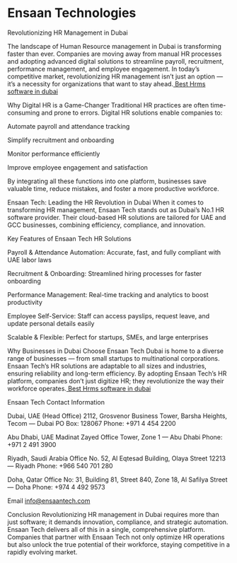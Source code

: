 # Ensaan Technologies
Revolutionizing HR Management in Dubai

The landscape of Human Resource management in Dubai is transforming faster than ever. Companies are moving away from manual HR processes and adopting advanced digital solutions to streamline payroll, recruitment, performance management, and employee engagement. In today’s competitive market, revolutionizing HR management isn’t just an option — it’s a necessity for organizations that want to stay ahead.<a href="https://ensaantech.com/blog/best-hr-software-in-dubai-uae-middleeast/"> Best Hrms software in dubai </a>


Why Digital HR is a Game-Changer
Traditional HR practices are often time-consuming and prone to errors. Digital HR solutions enable companies to:

Automate payroll and attendance tracking

Simplify recruitment and onboarding

Monitor performance efficiently

Improve employee engagement and satisfaction

By integrating all these functions into one platform, businesses save valuable time, reduce mistakes, and foster a more productive workforce.

Ensaan Tech: Leading the HR Revolution in Dubai
When it comes to transforming HR management, Ensaan Tech stands out as Dubai’s No.1 HR software provider. Their cloud-based HR solutions are tailored for UAE and GCC businesses, combining efficiency, compliance, and innovation.

Key Features of Ensaan Tech HR Solutions

Payroll & Attendance Automation: Accurate, fast, and fully compliant with UAE labor laws

Recruitment & Onboarding: Streamlined hiring processes for faster onboarding

Performance Management: Real-time tracking and analytics to boost productivity

Employee Self-Service: Staff can access payslips, request leave, and update personal details easily

Scalable & Flexible: Perfect for startups, SMEs, and large enterprises 

Why Businesses in Dubai Choose Ensaan Tech
Dubai is home to a diverse range of businesses — from small startups to multinational corporations. Ensaan Tech’s HR solutions are adaptable to all sizes and industries, ensuring reliability and long-term efficiency. By adopting Ensaan Tech’s HR platform, companies don’t just digitize HR; they revolutionize the way their workforce operates.<a href="https://ensaantech.com/blog/best-hr-software-in-dubai-uae-middleeast/"> Best Hrms software in dubai </a>


Ensaan Tech Contact Information

Dubai, UAE (Head Office)
2112, Grosvenor Business Tower, Barsha Heights, Tecom — Dubai
PO Box: 128067
Phone: +971 4 454 2200

Abu Dhabi, UAE
Madinat Zayed Office Tower, Zone 1 — Abu Dhabi
Phone: +971 2 491 3900

Riyadh, Saudi Arabia
Office No. 52, Al Eqtesad Building, Olaya Street 12213 — Riyadh
Phone: +966 540 701 280

Doha, Qatar
Office No: 31, Building 81, Street 840, Zone 18, Al Safilya Street — Doha
Phone: +974 4 492 9573

Email
info@ensaantech.com

Conclusion
Revolutionizing HR management in Dubai requires more than just software; it demands innovation, compliance, and strategic automation. Ensaan Tech delivers all of this in a single, comprehensive platform. Companies that partner with Ensaan Tech not only optimize HR operations but also unlock the true potential of their workforce, staying competitive in a rapidly evolving market.

